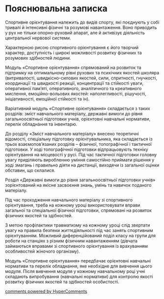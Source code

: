 <div id="hypercomments_widget" class="js-hypercomments-widget invisible"></div>

Пояснювальна записка
=============================

Спортивне орієнтування належить до видів спорту, які поєднують у собі тривалі й інтенсивні фізичні та розумові навантаження. Воно приводить у рух не тільки опорно-руховий апарат, але й активізує діяльність центральної нервової системи. 

Характерною рисою спортивного орієнтування є його творчий характер, доступність і широкі можливості розвитку фізичних та розумових здібностей людини.

Модуль «Спортивне орієнтування» спрямований на розвиток та підтримку на оптимальному рівні рухових та психічних якостей школяра (витривалості, швидкісно-силових якостей, сили, спритності, гнучкості, координації та швидкості реакції, концентрації та стійкості уваги, оперативної пам’яті, оперативного, аналітичного та креативного мислення, емоційно-вольових якостей: наполегливості, рішучості, ініціативності, емоційної стійкості та ін).

Варіативний модуль «Спортивне орієнтування» складається з таких розділів: зміст навчального матеріалу, державні вимоги до рівня загальноосвітньої підготовки учнів, орієнтовні навчальні нормативи, перелік обладнання та інвентарю.

До розділу «Зміст навчального матеріалу» внесено теоретичні відомості, спеціальну підготовку орієнтувальника, яка складається із трьох взаємопов’язаних розділів – фізичної, топографічної і тактичної підготовки. У ході топографічної підготовки відпрацьовують техніку орієнтування на місцевості у русі. Під час тактичної підготовки головну увагу приділяють виробленню уміння самостійно приймати рішення у ході змагань і правильно діяти на дистанції, виходячи із загальної оцінки обставин, що склалися. 

Розділ «Державні вимоги до рівня загальноосвітньої підготовки учнів» зорієнтований на якісне засвоєння знань, умінь та навичок поданого матеріалу. 

Під час проходження навчального матеріалу зі спортивного орієнтування, треба на кожному уроці використовувати вправи загальної та спеціальної фізичної підготовки, спрямовані на розвиток фізичних якостей та здібностей.

З метою профілактики травматизму на кожному уроці слід звертати увагу на правила безпеки життєдіяльності під час занять спортивним орієнтуванням. Можливий диференційований поділ класу на групи для роботи на станціях з різним фізичним навантаженням (дівчата займаються вправами зі спортивного орієнтування із врахуванням особливостей жіночого організму).

Модуль «Спортивне орієнтування» передбачає орієнтовні навчальні нормативи та перелік обладнання, яке необхідне для вивчення цього модуля. Після вивчення модуля у кожному навчальному році учні складають випробування (навчальні нормативи) для контролю якості розвитку фізичних якостей та здібностей особистості.

<div class="js-hypercomments-container">
    <a href="http://hypercomments.com" class="hc-link" title="comments widget">comments powered by HyperComments</a>
</div>